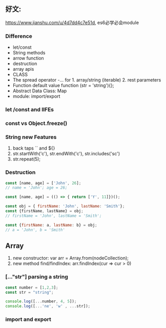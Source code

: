 ## 好文: 
https://www.jianshu.com/u/4d7dd4c7e51d, es6必学必会module


### Difference
* let/const
* String methods
* arrow function 
* destruction
* array apis
* CLASS
* The spread operator -... for 1. array/string (iterable) 2. rest parameters
* Function default value function (str = 'string'){};
* Abstract Data Class: Map
* module: import/export

### let /const and IIFEs

### const vs Object.freeze()

### String new Features
1. back taps `` and ${} 
2. str.startWith('c'), str.endWith('c'), str.includes('sc')
3. str.repeat(5);

### Destruction 
```js
const [name, age] = ['John', 26];
// name = 'John'; age = 26;

const [name, age] = (() => { return ['Y', 11]})();

const obj = { firstName: 'John', lastName: 'Smith'};
const {firstName, lastName} = obj;
// firstName = 'John', lastName = 'Smith';

const {firstName: a, lastName: b} = obj;
// a = 'John', b = 'Smith'
```

## Array 
1. new constructor: var arr = Array.from(nodeCollection);
2. new method find/findIndex: arr.findIndex(cur => cur > 0)

### [..."str"] parsing a string
```js
const number = [1,2,3];
const str = "string";

console.log([...number, 4, 5]);
console.log([...'ne', 'w' , ...str]);
```


### import and export